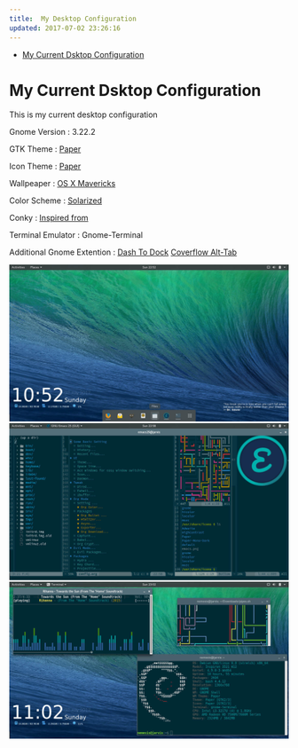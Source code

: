 ```yaml
---
title:  My Desktop Configuration
updated: 2017-07-02 23:26:16
---
```


- [My Current Dsktop Configuration](#orgcc9b678)


<a id="orgcc9b678"></a>

# My Current Dsktop Configuration

This is my current desktop configuration

Gnome Version : 3.22.2

GTK Theme : [Paper](https://github.com/snwh/paper-gtk-theme)

Icon Theme : [Paper](https://github.com/snwh/paper-gtk-theme)

Wallpeaper : [OS X Mavericks](http://hdw.eweb4.com/out/1114057.html)

Color Scheme : [Solarized](http://ethanschoonover.com/solarized)

Conky : [Inspired from](http://addy-dclxvi.deviantart.com/art/The-Place-Between-Blue-and-Cyan-685726797)

Terminal Emulator : Gnome-Terminal

Additional Gnome Extention :
[Dash To Dock](https://micheleg.github.io/dash-to-dock/)
[Coverflow Alt-Tab](https://github.com/dmo60/CoverflowAltTab)

![img](/assets/img/my-configuration/screenshot1.jpg)
![img](/assets/img/my-configuration/screenshot2.jpg)
![img](/assets/img/my-configuration/screenshot3.jpg)

